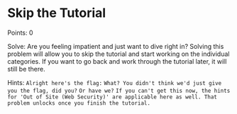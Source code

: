 # Skip the Tutorial

Points: 0

Solve:
Are you feeling impatient and just want to dive right in? Solving this problem will allow you to skip the tutorial and start working on the individual categories. If you want to go back and work through the tutorial later, it will still be there.

Hints:
`Alright here's the flag:`
`What? You didn't think we'd just give you the flag, did you?`
`Or have we?`
`If you can't get this now, the hints for 'Out of Site (Web Security)' are applicable here as well. That problem unlocks once you finish the tutorial.`


